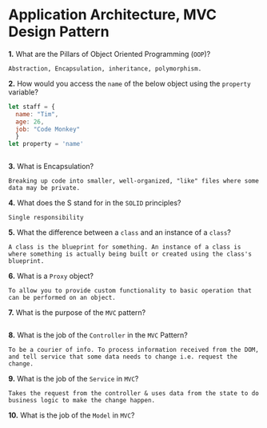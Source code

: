 # Application Architecture, MVC Design Pattern

**1.** What are the Pillars of Object Oriented Programming (`OOP`)?
<!-- enter you answer in the space below -->
```
Abstraction, Encapsulation, inheritance, polymorphism.
```
**2.** How would you access the `name` of the below object using the `property` variable?
```js
let staff = {
  name: "Tim",
  age: 26,
  job: "Code Monkey"
  }
let property = 'name'
```
<!-- enter you answer in the space below -->
```

```
**3.** What is Encapsulation?
<!-- enter you answer in the space below -->
```
Breaking up code into smaller, well-organized, "like" files where some data may be private.
```
**4.** What does the S stand for in the `SOLID` principles?
<!-- enter you answer in the space below -->
```
Single responsibility
```
**5.** What the difference between a `class` and an instance of a `class`?
<!-- enter you answer in the space below -->
```
A class is the blueprint for something. An instance of a class is where something is actually being built or created using the class's blueprint.
```
**6.** What is a `Proxy` object?
<!-- enter you answer in the space below -->
```
To allow you to provide custom functionality to basic operation that can be performed on an object.
```

**7.** What is the purpose of the `MVC` pattern?
<!-- enter you answer in the space below -->
```

```
**8.** What is the job of the `Controller` in the `MVC` Pattern?
<!-- enter you answer in the space below -->
```
To be a courier of info. To process information received from the DOM, and tell service that some data needs to change i.e. request the change.
```

**9.** What is the job of the `Service` in `MVC`?
<!-- enter you answer in the space below -->
```
Takes the request from the controller & uses data from the state to do business logic to make the change happen.
```
**10.** What is the job of the `Model` in `MVC`?
<!-- enter you answer in the space below -->
```

```

